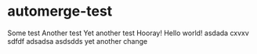# automerge-test

Some test
Another test
Yet another test
Hooray!
Hello world!
asdada
cxvxv
sdfdf
adsadsa
asdsdds
yet another change
